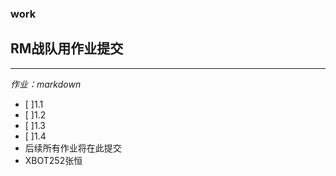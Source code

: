 ### work
## **RM战队用作业提交**
***
*作业：markdown*
- [ ]1.1
- [ ]1.2
- [ ]1.3
- [ ]1.4
- 后续所有作业将在此提交
- XBOT252张恒

